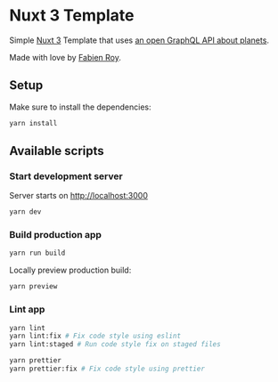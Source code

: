 # Nuxt 3 Template

Simple [Nuxt 3](https://v3.nuxtjs.org/) Template that uses
[an open GraphQL API about planets](https://github.com/ZaneTurner/PlanetsAPI).

Made with love by [Fabien Roy](https://github.com/ExiledNarwal28).

## Setup

Make sure to install the dependencies:

```bash
yarn install
```

## Available scripts

### Start development server

Server starts on [http://localhost:3000](http://localhost:300)

```bash
yarn dev
```

### Build production app

```bash
yarn run build
```

Locally preview production build:

```bash
yarn preview
```

### Lint app

```bash
yarn lint
yarn lint:fix # Fix code style using eslint
yarn lint:staged # Run code style fix on staged files

yarn prettier
yarn prettier:fix # Fix code style using prettier
```
